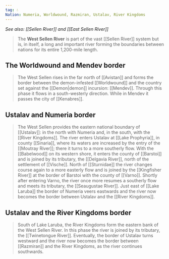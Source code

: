 ```yaml
---
tag: 💧
Nation: Numeria, Worldwound, Razmiran, Ustalav, River Kingdoms
---
```

*See also: [[Sellen River]] and [[East Sellen River]]*
> The **West Sellen River** is part of the vast [[Sellen River]] system but is, in itself, a long and important river forming the boundaries between nations for its entire 1,200-mile length.



## The Worldwound and Mendev border

> The West Sellen rises in the far north of [[Avistan]] and forms the border between the demon-infested [[Worldwound]] and the country set against the [[Demon|demon]] incursion: [[Mendev]]. Through this phase it flows in a south-westerly direction. While in Mendev it passes the city of [[Kenabres]].


## Ustalav and Numeria border

> The West Sellen provides the eastern national boundary of [[Ustalav]]: in the north with Numeria and, in the south, with the [[River Kingdoms]].
> The river enters Ustalav at [[Lake Prophyria]], in county [[Sinaria]], where its waters are increased by the entry of the [[Moutray River]]; there it turns to a more southerly flow. With the [[Babelwood]] on its western shore, it enters the county of [[Barstoi]] and is joined by its tributary, the [[Delgavia River]], north of the settlement of [[Vische]]. North of [[Sturnidae]] the river changes course again to a more easterly flow and is joined by the [[Kingfisher River]] at the border of Barstoi with the county of [[Varno]]. Shortly after entering Varno, the river once more resumes a southerly flow and meets its tributary, the [[Seaugustae River]]. Just east of [[Lake Laruba]] the border of Numeria veers eastwards and the river now becomes the border between Ustalav and the [[River Kingdoms]].


## Ustalav and the River Kingdoms border

> South of Lake Laruba, the River Kingdoms form the eastern bank of the West Sellen River. In this phase the river is joined by its tributary, the [[Twinetongue River]]. Eventually, the border of Ustalav turns westward and the river now becomes the border between [[Razmiran]] and the River Kingdoms, as the river continues southwards.











